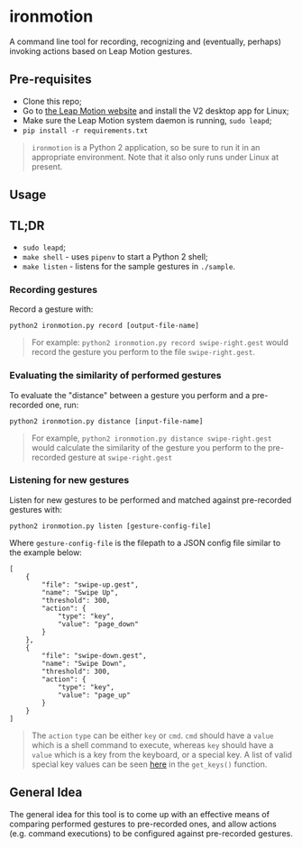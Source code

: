 # ironmotion
A command line tool for recording, recognizing and (eventually, perhaps) invoking actions based on Leap Motion gestures.

## Pre-requisites
* Clone this repo;
* Go to [the Leap Motion website](https://developer.leapmotion.com/setup/desktop) and install the V2 desktop app for Linux;
* Make sure the Leap Motion system daemon is running, `sudo leapd`;
* `pip install -r requirements.txt`

> `ironmotion` is a Python 2 application, so be sure to run it in an appropriate environment. Note that it also only runs under Linux at present.

## Usage
## TL;DR
* `sudo leapd`;
* `make shell` - uses `pipenv` to start a Python 2 shell;
* `make listen` - listens for the sample gestures in `./sample`.

### Recording gestures
Record a gesture with:

```
python2 ironmotion.py record [output-file-name]
```

> For example: `python2 ironmotion.py record swipe-right.gest` would record the gesture you perform to the file `swipe-right.gest`.

### Evaluating the similarity of performed gestures
To evaluate the "distance" between a gesture you perform and a pre-recorded one, run:

```
python2 ironmotion.py distance [input-file-name]
```

> For example, `python2 ironmotion.py distance swipe-right.gest` would calculate the similarity of the gesture you perform to the pre-recorded gesture at `swipe-right.gest`

### Listening for new gestures
Listen for new gestures to be performed and matched against pre-recorded gestures with:

```
python2 ironmotion.py listen [gesture-config-file]
```

Where `gesture-config-file` is the filepath to a JSON config file similar to the example below:

```
[
    {
        "file": "swipe-up.gest",
        "name": "Swipe Up",
        "threshold": 300,
        "action": {
            "type": "key",
            "value": "page_down"
        }
    },
    {
        "file": "swipe-down.gest",
        "name": "Swipe Down",
        "threshold": 300,
        "action": {
            "type": "key",
            "value": "page_up"
        }
    }
]
```

> The `action` `type` can be either `key` or `cmd`. `cmd` should have a `value` which is a shell command to execute, whereas `key` should have a `value` which is a key from the keyboard, or a special key. A list of valid special key values can be seen [here](https://github.com/andykuszyk/ironmotion/blob/669a92d76f03f15def0ca8a2c1514c68457dc1a1/ironmotion/commands.py#L116) in the `get_keys()` function.

## General Idea
The general idea for this tool is to come up with an effective means of comparing performed gestures to pre-recorded ones, and allow actions (e.g. command executions) to be configured against pre-recorded gestures.
